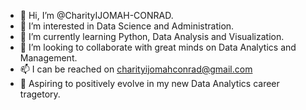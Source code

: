 - 👋 Hi, I’m @CharityIJOMAH-CONRAD.
- 👀 I’m interested in Data Science and Administration.
- 🌱 I’m currently learning Python, Data Analysis and Visualization.
- 💞️ I’m looking to collaborate with great minds on Data Analytics and Management.
- 📫 I can be reached on charityijomahconrad@gmail.com
- 💞️ Aspiring to positively evolve in my new Data Analytics career tragetory.
<!---
CharityIJOMAH-CONRAD/CharityIJOMAH-CONRAD is a ✨ special ✨ repository because its `README.md` (this file) appears on your GitHub profile.
You can click the Preview link to take a look at your changes.
--->
